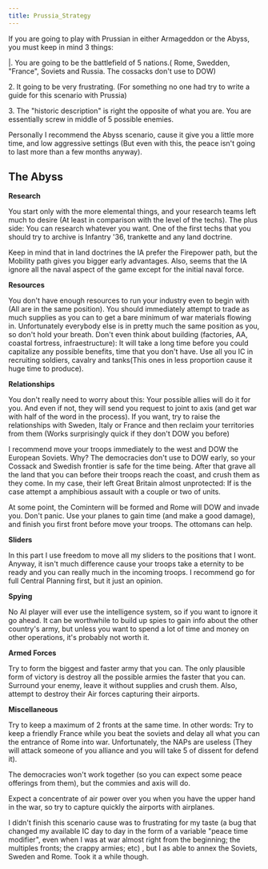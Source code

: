 ```yaml
---
title: Prussia_Strategy
---
```

If you are going to play with Prussian in either Armageddon or the
Abyss, you must keep in mind 3 things:

\|. You are going to be the battlefield of 5 nations.( Rome, Swedden,
"France", Soviets and Russia. The cossacks don't use to DOW)

2\. It going to be very frustrating. (For something no one had try to
write a guide for this scenario with Prussia)

3\. The "historic description" is right the opposite of what you are.
You are essentially screw in middle of 5 possible enemies.

Personally I recommend the Abyss scenario, cause it give you a little
more time, and low aggressive settings (But even with this, the peace
isn't going to last more than a few months anyway).

##  The Abyss 

**Research**

You start only with the more elemental things, and your research teams
left much to desire (At least in comparison with the level of the
techs). The plus side: You can research whatever you want. One of the
first techs that you should try to archive is Infantry '36, trankette
and any land doctrine.

Keep in mind that in land doctrines the IA prefer the Firepower path,
but the Mobility path gives you bigger early advantages. Also, seems
that the IA ignore all the naval aspect of the game except for the
initial naval force.

  
**Resources**

You don't have enough resources to run your industry even to begin with
(All are in the same position). You should immediately attempt to trade
as much supplies as you can to get a bare minimum of war materials
flowing in. Unfortunately everybody else is in pretty much the same
position as you, so don't hold your breath. Don't even think about
building (factories, AA, coastal fortress, infraestructure): It will
take a long time before you could capitalize any possible benefits, time
that you don't have. Use all you IC in recruiting soldiers, cavalry and
tanks(This ones in less proportion cause it huge time to produce).

  
**Relationships**

You don't really need to worry about this: Your possible allies will do
it for you. And even if not, they will send you request to joint to axis
(and get war with half of the word in the process). If you want, try to
raise the relationships with Sweden, Italy or France and then reclaim
your territories from them (Works surprisingly quick if they don't DOW
you before)

I recommend move your troops immediately to the west and DOW the
European Soviets. Why? The democracies don't use to DOW early, so your
Cossack and Swedish frontier is safe for the time being. After that
grave all the land that you can before their troops reach the coast, and
crush them as they come. In my case, their left Great Britain almost
unprotected: If is the case attempt a amphibious assault with a couple
or two of units.

At some point, the Comintern will be formed and Rome will DOW and invade
you. Don't panic. Use your planes to gain time (and make a good damage),
and finish you first front before move your troops. The ottomans can
help.

  
**Sliders**

In this part I use freedom to move all my sliders to the positions that
I wont. Anyway, it isn't much difference cause your troops take a
eternity to be ready and you can really much in the incoming troops. I
recommend go for full Central Planning first, but it just an opinion.

  
**Spying**

No AI player will ever use the intelligence system, so if you want to
ignore it go ahead. It can be worthwhile to build up spies to gain info
about the other country's army, but unless you want to spend a lot of
time and money on other operations, it's probably not worth it.

  
**Armed Forces**

Try to form the biggest and faster army that you can. The only plausible
form of victory is destroy all the possible armies the faster that you
can. Surround your enemy, leave it without supplies and crush them.
Also, attempt to destroy their Air forces capturing their airports.

  
**Miscellaneous**

Try to keep a maximum of 2 fronts at the same time. In other words: Try
to keep a friendly France while you beat the soviets and delay all what
you can the entrance of Rome into war. Unfortunately, the NAPs are
useless (They will attack someone of you alliance and you will take 5 of
dissent for defend it).

The democracies won't work together (so you can expect some peace
offerings from them), but the commies and axis will do.

Expect a concentrate of air power over you when you have the upper hand
in the war, so try to capture quickly the airports with airplanes.

I didn't finish this scenario cause was to frustrating for my taste (a
bug that changed my available IC day to day in the form of a variable
"peace time modifier", even when I was at war almost right from the
beginning; the multiples fronts; the crappy armies; etc) , but I as able
to annex the Soviets, Sweden and Rome. Took it a while though.
